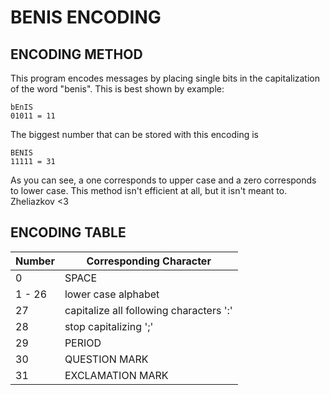 # BENIS ENCODING

## ENCODING METHOD
This program encodes messages by placing single bits in the capitalization of the word "benis". This is best shown by example:
```
bEnIS
01011 = 11
```
The biggest number that can be stored with this encoding is
```
BENIS
11111 = 31
```
As you can see, a one corresponds to upper case and a zero corresponds to lower case. This method isn't efficient at all, but it isn't meant to. Zheliazkov <3

## ENCODING TABLE
| Number | Corresponding Character |
| ------ | ----------------------- |
| 0 | SPACE | 
| 1 - 26 | lower case alphabet |
| 27 | capitalize all following characters ':' |
| 28 | stop capitalizing ';' |
| 29 | PERIOD |
| 30 | QUESTION MARK |
| 31 | EXCLAMATION MARK |